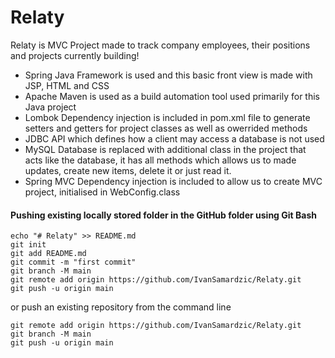 # Relaty

Relaty is MVC Project made to track company employees, their positions and projects currently building!

* Spring Java Framework is used and this basic front view is made with JSP, HTML and CSS
* Apache Maven is used as a build automation tool used primarily for this Java project
* Lombok Dependency injection is included in pom.xml file to generate setters and getters for project classes as well as owerrided methods
* JDBC API which defines how a client may access a database is not used
* MySQL Database is replaced with additional class in the project that acts like the database, it has all methods which allows us to made updates, 
 create new items, delete it or just read it.
* Spring MVC Dependency injection is included to allow us to create MVC project, initialised in WebConfig.class



#### Pushing existing locally stored folder in the GitHub folder using Git Bash
```
echo "# Relaty" >> README.md
git init
git add README.md
git commit -m "first commit"
git branch -M main
git remote add origin https://github.com/IvanSamardzic/Relaty.git
git push -u origin main
```
or push an existing repository from the command line
```
git remote add origin https://github.com/IvanSamardzic/Relaty.git
git branch -M main
git push -u origin main
```
